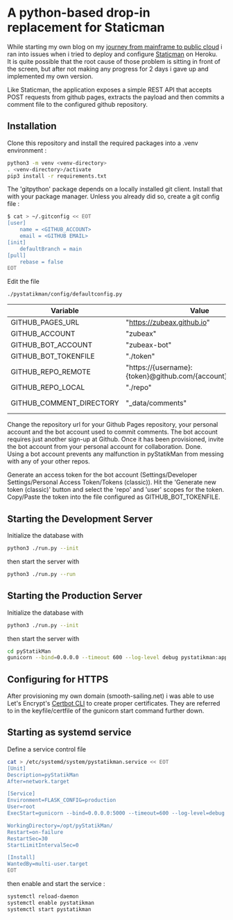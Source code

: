 # A python-based drop-in replacement for Staticman

While starting my own blog on my [journey from mainframe to public cloud](https://blog.smooth-sailing.net/)
i ran into issues when i tried to deploy and configure [Staticman](https://staticman.net/) on Heroku.
<br/>
It is quite possible that the root cause of those problem is sitting in front of the screen, but after not making
any progress for 2 days i gave up and implemented my own version.

Like Staticman, the application exposes a simple REST API that accepts POST requests from github pages,
extracts the payload and then commits a comment file to the configured github repository.



## Installation

Clone this repository and install the required packages into a .venv environment :

```bash
python3 -m venv <venv-directory>
. <venv-directory>/activate
pip3 install -r requirements.txt
```

The 'gitpython' package depends on a locally installed git client. Install that with your package manager.
Unless you already did so, create a git config file :

```bash
$ cat > ~/.gitconfig << EOT
[user]
	name = <GITHUB_ACCOUNT>
	email = <GITHUB EMAIL>
[init]
	defaultBranch = main
[pull]
	rebase = false
EOT
```

Edit the file

    ./pystatikman/config/defaultconfig.py


| Variable                | Value                                             | Description            |
|-------------------------|---------------------------------------------------|------------------------|
| GITHUB_PAGES_URL        | "https://zubeax.github.io"                                   |             |
| GITHUB_ACCOUNT          | "zubeax"                                                     |             |
| GITHUB_BOT_ACCOUNT      | "zubeax-bot"                                                 |             |
| GITHUB_BOT_TOKENFILE    | "./token"                                                    |relative to project root|
| GITHUB_REPO_REMOTE      | "https://{username}:{token}@github.com/{account}/{pagesrepo}"|don't change !|
| GITHUB_REPO_LOCAL       | "./repo"                                                     |relative to project root |
| GITHUB_COMMENT_DIRECTORY| "_data/comments"                                             |relative to GITHUB_REPO_LOCAL |

Change the repository url for your Github Pages repository, your personal account and the bot account used to commit
comments. The bot account requires just another sign-up at Github. Once it has been provisioned, invite the bot account
from your personal account for collaboration. Done.<br/>
Using a bot account prevents any malfunction in pyStatikMan from messing with any of your other repos.

Generate an access token for the bot account (Settings/Developer Settings/Personal Access Token/Tokens (classic)).
Hit the 'Generate new token (classic)' button and select the 'repo' and 'user' scopes for the token.
Copy/Paste the token into the file configured as GITHUB_BOT_TOKENFILE.


## Starting the Development Server

Initialize the database with

```bash
python3 ./run.py --init
```

then start the server with

```bash
python3 ./run.py --run
```


## Starting the Production Server

Initialize the database with

```bash
python3 ./run.py --init
```

then start the server with

```bash
cd pyStatikMan
gunicorn --bind=0.0.0.0 --timeout 600 --log-level debug pystatikman:app
```

## Configuring for HTTPS

After provisioning my own domain (smooth-sailing.net) i was able to use Let's Encrypt's [Certbot CLI](https://certbot.eff.org/pages/about)
to create proper certificates. They are referred to in the keyfile/certfile of the gunicorn start command further down.

## Starting as systemd service

Define a service control file

```bash
cat > /etc/systemd/system/pystatikman.service << EOT
[Unit]
Description=pyStatikMan
After=network.target

[Service]
Environment=FLASK_CONFIG=production
User=root
ExecStart=gunicorn --bind=0.0.0.0:5000 --timeout=600 --log-level=debug --ssl-version=TLSv1_2  --keyfile=./tls/privkey.pem --certfile=./tls/cert.pem pystatikman:app

WorkingDirectory=/opt/pyStatikMan/
Restart=on-failure
RestartSec=30
StartLimitIntervalSec=0

[Install]
WantedBy=multi-user.target
EOT
```

then enable and start the service :

```bash
systemctl reload-daemon
systemctl enable pystatikman
systemctl start pystatikman
```
